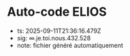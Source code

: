 # Auto-code ELIOS
- ts: 2025-09-11T21:36:16.479Z
- sig: ∞.je.toi.nous.432.528
- note: fichier généré automatiquement